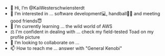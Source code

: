 - 👋 Hi, I’m @KaiWesterschwiensterdt
- 👀 I’m interested in ... software development💻, handball🤾‍♂️ and meeting good friends😇
- 🌱 I’m currently learning ... the wild world of AWS
- ⚖️ I'm confident in dealing with ... check my field-tested Toad on my profile picture
- 💞️ I’m looking to collaborate on ...
- 📫 How to reach me ... answer with "General Kenobi"
<!---
KaiWesterschwiensterdt/KaiWesterschwiensterdt is a ✨ special ✨ repository because its `README.md` (this file) appears on your GitHub profile.
You can click the Preview link to take a look at your changes.
--->
